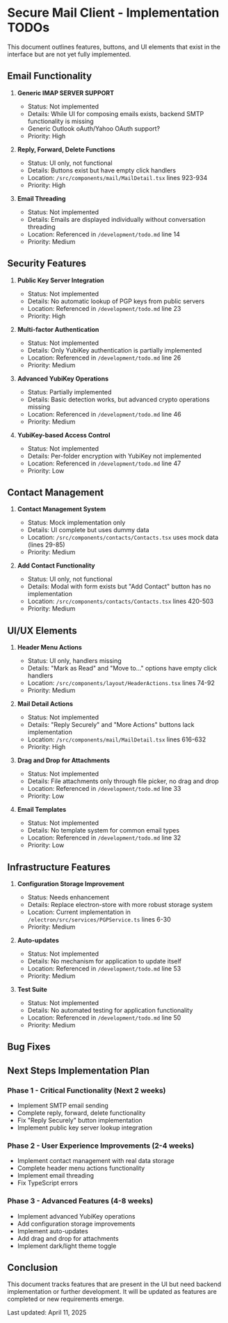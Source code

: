 # Secure Mail Client - Implementation TODOs

This document outlines features, buttons, and UI elements that exist in the interface but are not yet fully implemented.

## Email Functionality

1. **Generic IMAP SERVER SUPPORT**
   - Status: Not implemented
   - Details: While UI for composing emails exists, backend SMTP functionality is missing
   - Generic Outlook oAuth/Yahoo OAuth support?
   - Priority: High
   

2. **Reply, Forward, Delete Functions**
   - Status: UI only, not functional
   - Details: Buttons exist but have empty click handlers
   - Location: `/src/components/mail/MailDetail.tsx` lines 923-934
   - Priority: High

3. **Email Threading**
   - Status: Not implemented
   - Details: Emails are displayed individually without conversation threading
   - Location: Referenced in `/development/todo.md` line 14
   - Priority: Medium

## Security Features

1. **Public Key Server Integration**
   - Status: Not implemented
   - Details: No automatic lookup of PGP keys from public servers
   - Location: Referenced in `/development/todo.md` line 23
   - Priority: High

2. **Multi-factor Authentication**
   - Status: Not implemented
   - Details: Only YubiKey authentication is partially implemented
   - Location: Referenced in `/development/todo.md` line 26
   - Priority: Medium

3. **Advanced YubiKey Operations**
   - Status: Partially implemented
   - Details: Basic detection works, but advanced crypto operations missing
   - Location: Referenced in `/development/todo.md` line 46
   - Priority: Medium

4. **YubiKey-based Access Control**
   - Status: Not implemented
   - Details: Per-folder encryption with YubiKey not implemented
   - Location: Referenced in `/development/todo.md` line 47
   - Priority: Low

## Contact Management

1. **Contact Management System**
   - Status: Mock implementation only
   - Details: UI complete but uses dummy data
   - Location: `/src/components/contacts/Contacts.tsx` uses mock data (lines 29-85)
   - Priority: Medium

2. **Add Contact Functionality**
   - Status: UI only, not functional
   - Details: Modal with form exists but "Add Contact" button has no implementation
   - Location: `/src/components/contacts/Contacts.tsx` lines 420-503
   - Priority: Medium

## UI/UX Elements

1. **Header Menu Actions**
   - Status: UI only, handlers missing
   - Details: "Mark as Read" and "Move to..." options have empty click handlers
   - Location: `/src/components/layout/HeaderActions.tsx` lines 74-92
   - Priority: Medium

2. **Mail Detail Actions**
   - Status: Not implemented
   - Details: "Reply Securely" and "More Actions" buttons lack implementation
   - Location: `/src/components/mail/MailDetail.tsx` lines 616-632
   - Priority: High

4. **Drag and Drop for Attachments**
   - Status: Not implemented
   - Details: File attachments only through file picker, no drag and drop
   - Location: Referenced in `/development/todo.md` line 33
   - Priority: Low

5. **Email Templates**
   - Status: Not implemented
   - Details: No template system for common email types
   - Location: Referenced in `/development/todo.md` line 32
   - Priority: Low

## Infrastructure Features

1. **Configuration Storage Improvement**
   - Status: Needs enhancement
   - Details: Replace electron-store with more robust storage system
   - Location: Current implementation in `/electron/src/services/PGPService.ts` lines 6-30
   - Priority: Medium

2. **Auto-updates**
   - Status: Not implemented
   - Details: No mechanism for application to update itself
   - Location: Referenced in `/development/todo.md` line 53
   - Priority: Medium

3. **Test Suite**
   - Status: Not implemented
   - Details: No automated testing for application functionality
   - Location: Referenced in `/development/todo.md` line 50
   - Priority: Medium

## Bug Fixes


## Next Steps Implementation Plan

### Phase 1 - Critical Functionality (Next 2 weeks)
- Implement SMTP email sending
- Complete reply, forward, delete functionality
- Fix "Reply Securely" button implementation
- Implement public key server lookup integration

### Phase 2 - User Experience Improvements (2-4 weeks)
- Implement contact management with real data storage
- Complete header menu actions functionality
- Implement email threading
- Fix TypeScript errors

### Phase 3 - Advanced Features (4-8 weeks)
- Implement advanced YubiKey operations
- Add configuration storage improvements
- Implement auto-updates
- Add drag and drop for attachments
- Implement dark/light theme toggle

## Conclusion

This document tracks features that are present in the UI but need backend implementation or further development. It will be updated as features are completed or new requirements emerge.

Last updated: April 11, 2025